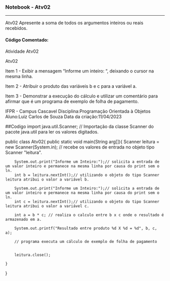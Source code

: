 ### Notebook - Atv02
**********************
Atv02
Apresente a soma de todos os argumentos inteiros ou reais recebidos.
					
#### Código Comentado:

 Atividade Atv02
 
Atv02

Item 1 - Exibir a mensagem “Informe um inteiro: “, deixando o cursor na mesma linha.

Item 2 - Atribuir o produto das variáveis b e c para a variável a.

Item 3 - Demonstrar a execução do cálculo e utilizar um comentário para afirmar que é um programa de exemplo de folha de pagamento.

 IFPR - Campus Cascavel
 Disciplina:Programação Orientada à Objetos
 Aluno:Luiz Carlos de Souza
 Data da criação:11/04/2023 
 
##Codigo 
import java.util.Scanner; // Importação da classe Scanner do pacote java.util para ler os valores digitados.

public class Atv02{
    public static void main(String arg[]){
        Scanner leitura = new Scanner(System.in); // recebe os valores de entrada no objeto tipo Scanner "leitura".
        
        System.out.print("Informe um Inteiro:");// solicita a entrada de um valor inteiro e permanece na mesma linha por causa do print sem o ln.
        int b = leitura.nextInt();// utilizando o objeto do tipo Scanner leitura atribui o valor a variável b.

        System.out.print("Informe um Inteiro:");// solicita a entrada de um valor inteiro e permanece na mesma linha por causa do print sem o ln.
        int c = leitura.nextInt();// utilizando o objeto do tipo Scanner leitura atribui o valor a variável c.
        
        int a = b * c; // realiza o calculo entre b x c onde o resultado é armazenado em a.
        
        System.out.printf("Resultado entre produto %d X %d = %d", b, c, a);
        
        // programa executa um cálculo de exemplo de folha de pagamento
        
        
        leitura.close();

    }

}
